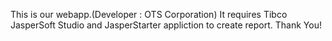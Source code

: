 This is our webapp.(Developer : OTS Corporation)
It requires Tibco JasperSoft Studio and JasperStarter appliction to create report.
Thank You!

